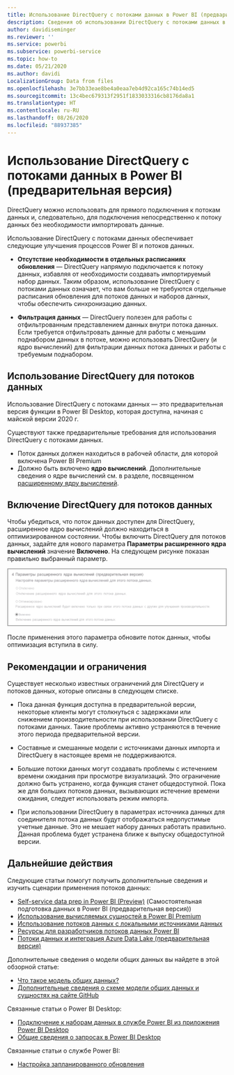 ```yaml
---
title: Использование DirectQuery с потоками данных в Power BI (предварительная версия)
description: Сведения об использовании DirectQuery с потоками данных в Power BI
author: davidiseminger
ms.reviewer: ''
ms.service: powerbi
ms.subservice: powerbi-service
ms.topic: how-to
ms.date: 05/21/2020
ms.author: davidi
LocalizationGroup: Data from files
ms.openlocfilehash: 3e7bb33eae8be4a0eaa7eb4d92ca165c74b14ed5
ms.sourcegitcommit: 13c4bec679313f2951f1833033316cb8176da8a1
ms.translationtype: HT
ms.contentlocale: ru-RU
ms.lasthandoff: 08/26/2020
ms.locfileid: "88937385"
---
```

# <a name="use-directquery-with-dataflows-in-power-bi-preview"></a>Использование DirectQuery с потоками данных в Power BI (предварительная версия)

DirectQuery можно использовать для прямого подключения к потокам данных и, следовательно, для подключения непосредственно к потоку данных без необходимости импортировать данные. 

Использование DirectQuery с потоками данных обеспечивает следующие улучшения процессов Power BI и потоков данных.

* **Отсутствие необходимости в отдельных расписаниях обновления** — DirectQuery напрямую подключается к потоку данных, избавляя от необходимости создавать импортируемый набор данных. Таким образом, использование DirectQuery с потоками данных означает, что вам больше не требуются отдельные расписания обновления для потоков данных и наборов данных, чтобы обеспечить синхронизацию данных.

* **Фильтрация данных** — DirectQuery полезен для работы с отфильтрованным представлением данных внутри потока данных. Если требуется отфильтровать данные для работы с меньшим поднабором данных в потоке, можно использовать DirectQuery (и ядро вычислений) для фильтрации данных потока данных и работы с требуемым поднабором.


## <a name="using-directquery-for-dataflows"></a>Использование DirectQuery для потоков данных

Использование DirectQuery с потоками данных — это предварительная версия функции в Power BI Desktop, которая доступна, начиная с майской версии 2020 г. 

Существуют также предварительные требования для использования DirectQuery с потоками данных.

* Поток данных должен находиться в рабочей области, для которой включена Power BI Premium
* Должно быть включено **ядро вычислений**. Дополнительные сведения о ядре вычислений см. в разделе, посвященном [расширенному ядру вычислений](service-dataflows-enhanced-compute-engine.md).

## <a name="enable-directquery-for-dataflows"></a>Включение DirectQuery для потоков данных

Чтобы убедиться, что поток данных доступен для DirectQuery, расширенное ядро вычислений должно находиться в оптимизированном состоянии. Чтобы включить DirectQuery для потоков данных, задайте для нового параметра **Параметры расширенного ядра вычислений** значение **Включено**. На следующем рисунке показан правильно выбранный параметр.

![Включение расширенного ядра вычислений для потоков данных](media/service-dataflows-directquery/dataflows-directquery-01.png)

После применения этого параметра обновите поток данных, чтобы оптимизация вступила в силу. 


## <a name="considerations-and-limitations"></a>Рекомендации и ограничения

Существует несколько известных ограничений для DirectQuery и потоков данных, которые описаны в следующем списке.

* Пока данная функция доступна в предварительной версии, некоторые клиенты могут столкнуться с задержками или снижением производительности при использовании DirectQuery с потоками данных. Такие проблемы активно устраняются в течение этого периода предварительной версии.

* Составные и смешанные модели с источниками данных импорта и DirectQuery в настоящее время не поддерживаются.

* Большие потоки данных могут создавать проблемы с истечением времени ожидания при просмотре визуализаций. Это ограничение должно быть устранено, когда функция станет общедоступной. Пока же для больших потоков данных, вызывающих истечение времени ожидания, следует использовать режим импорта.

* При использовании DirectQuery в параметрах источника данных для соединителя потока данных будут отображаться недопустимые учетные данные. Это не мешает набору данных работать правильно. Данная проблема будет устранена ближе к выпуску общедоступной версии.



## <a name="next-steps"></a>Дальнейшие действия

Следующие статьи помогут получить дополнительные сведения и изучить сценарии применения потоков данных:

* [Self-service data prep in Power BI (Preview)](service-dataflows-overview.md) (Самостоятельная подготовка данных в Power BI (предварительная версия))
* [Использование вычисляемых сущностей в Power BI Premium](service-dataflows-computed-entities-premium.md)
* [Использование потоков данных с локальными источниками данных](service-dataflows-on-premises-gateways.md)
* [Ресурсы для разработчиков потоков данных Power BI](service-dataflows-developer-resources.md)
* [Потоки данных и интеграция Azure Data Lake (предварительная версия)](service-dataflows-azure-data-lake-integration.md)

Дополнительные сведения о модели общих данных вы найдете в этой обзорной статье:
* [Что такое модель общих данных?](https://docs.microsoft.com/powerapps/common-data-model/overview)
* [Дополнительные сведения о схеме модели общих данных и сущностях на сайте GitHub](https://github.com/Microsoft/CDM)

Связанные статьи о Power BI Desktop:

* [Подключение к наборам данных в службе Power BI из приложения Power BI Desktop](../connect-data/desktop-report-lifecycle-datasets.md)
* [Общие сведения о запросах в Power BI Desktop](desktop-query-overview.md)

Связанные статьи о службе Power BI:
* [Настройка запланированного обновления](../connect-data/refresh-scheduled-refresh.md)
